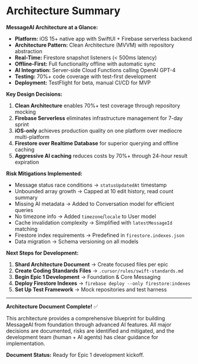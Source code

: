 # Architecture Summary

**MessageAI Architecture at a Glance:**

- **Platform:** iOS 15+ native app with SwiftUI + Firebase serverless backend
- **Architecture Pattern:** Clean Architecture (MVVM) with repository abstraction
- **Real-Time:** Firestore snapshot listeners (< 500ms latency)
- **Offline-First:** Full functionality offline with automatic sync
- **AI Integration:** Server-side Cloud Functions calling OpenAI GPT-4
- **Testing:** 70%+ code coverage with test-first development
- **Deployment:** TestFlight for beta, manual CI/CD for MVP

**Key Design Decisions:**

1. **Clean Architecture** enables 70%+ test coverage through repository mocking
2. **Firebase Serverless** eliminates infrastructure management for 7-day sprint
3. **iOS-only** achieves production quality on one platform over mediocre multi-platform
4. **Firestore over Realtime Database** for superior querying and offline caching
5. **Aggressive AI caching** reduces costs by 70%+ through 24-hour result expiration

**Risk Mitigations Implemented:**

- Message status race conditions → `statusUpdatedAt` timestamp
- Unbounded array growth → Capped at 10 edit history, read count summary
- Missing AI metadata → Added to Conversation model for efficient queries
- No timezone info → Added `timezone`/`locale` to User model
- Cache invalidation complexity → Simplified with `latestMessageId` matching
- Firestore index requirements → Predefined in `firestore.indexes.json`
- Data migration → Schema versioning on all models

**Next Steps for Development:**

1. **Shard Architecture Document** → Create focused files per epic
2. **Create Coding Standards Files** → `.cursor/rules/swift-standards.md`
3. **Begin Epic 1 Development** → Foundation & Core Messaging
4. **Deploy Firestore Indexes** → `firebase deploy --only firestore:indexes`
5. **Set Up Test Framework** → Mock repositories and test harness

---

**Architecture Document Complete!** ✅

This architecture provides a comprehensive blueprint for building MessageAI from foundation through advanced AI features. All major decisions are documented, risks are identified and mitigated, and the development team (human + AI agents) has clear guidance for implementation.

**Document Status:** Ready for Epic 1 development kickoff.

